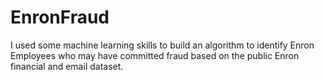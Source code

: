 # EnronFraud
I used some machine learning skills to build an algorithm to identify Enron Employees who may have committed fraud based on the public Enron financial and email dataset.
